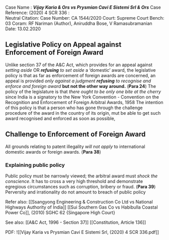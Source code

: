 Case Name : ***Vijay Karia & Ors vs Prysmian Cavi E Sistemi Srl & Ors***
Case Reference: (2020) 4 SCR 336 :  
Neutral Citation:
Case Number: CA 1544/2020
Court: Supreme Court
Bench: 03
Coram: RF Nariman (Author), Aniruddha Bose, V Ramasubramanian
Date: 13.02.2020

## Legislative Policy on Appeal against Enforcement of Foreign Award 
Unlike section 37 of the A&C Act, which provides for an appeal against *setting aside* OR ***refusing*** *to set aside* a ‘domestic’ award, the legislative policy is that as far as enforcement of foreign awards are concerned, an appeal is provided *only against a judgment **refusing** to recognise and enforce and foreign award* **but not the other way around.** (**Para 24**)
	The policy of the legislature is that *there ought to be only one bite at the cherry* since India is a signatory to the New York Convention - Convention on the Recognition and Enforcement of Foreign Arbitral Awards, 1958
	The intention of this policy is that a person who has gone through the challenge procedure of the award in the country of its origin, mut be able to get such award recognised and enforced as soon as possible,

## Challenge to Enforcement of Foreign Award
All grounds relating to patent illegality *will not apply* to international domestic awards or foreign awards. (**Para 38**)

### Explaining public policy
Public policy must be narrowly viewed; the arbitral award must *shock the conscience*. It has to cross a very high threshold and demonstrate egregious circumstances such as corruption, bribery or fraud. (**Para 39**)
	Perversity and irrationality do not amount to breach of public policy

Refer also:
[[Ssangyong Engineering & Construction Co Ltd vs National Highways Authority of India]]
[[Sui Southern Gas Co vs Habibulla Coastal Power Co]], (2010) SGHC 62 {Singapore High Court}

See also:
[[A&C Act, 1996 - Section 37]] 
[[Constitution, Article 136]]

PDF:
![[Vijay Karia vs Prysmian Cavi E Sistemi Srl, (2020) 4 SCR 336.pdf]]
